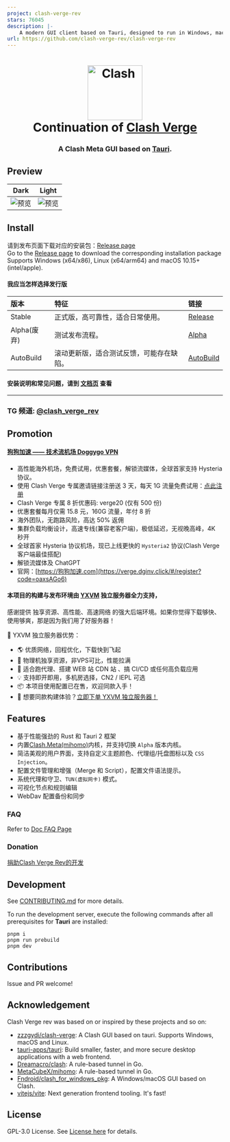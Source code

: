 ```yaml
---
project: clash-verge-rev
stars: 76045
description: |-
    A modern GUI client based on Tauri, designed to run in Windows, macOS and Linux for tailored proxy experience
url: https://github.com/clash-verge-rev/clash-verge-rev
---
```


<h1 align="center">
  <img src="./src-tauri/icons/icon.png" alt="Clash" width="128" />
  <br>
  Continuation of <a href="https://github.com/zzzgydi/clash-verge">Clash Verge</a>
  <br>
</h1>

<h3 align="center">
A Clash Meta GUI based on <a href="https://github.com/tauri-apps/tauri">Tauri</a>.
</h3>

## Preview

| Dark                             | Light                             |
| -------------------------------- | --------------------------------- |
| ![预览](./docs/preview_dark.png) | ![预览](./docs/preview_light.png) |

## Install

请到发布页面下载对应的安装包：[Release page](https://github.com/clash-verge-rev/clash-verge-rev/releases)<br>
Go to the [Release page](https://github.com/clash-verge-rev/clash-verge-rev/releases) to download the corresponding installation package<br>
Supports Windows (x64/x86), Linux (x64/arm64) and macOS 10.15+ (intel/apple).

#### 我应当怎样选择发行版

| 版本        | 特征                                     | 链接                                                                                   |
| :---------- | :--------------------------------------- | :------------------------------------------------------------------------------------- |
| Stable      | 正式版，高可靠性，适合日常使用。         | [Release](https://github.com/clash-verge-rev/clash-verge-rev/releases)                 |
| Alpha(废弃) | 测试发布流程。                           | [Alpha](https://github.com/clash-verge-rev/clash-verge-rev/releases/tag/alpha)         |
| AutoBuild   | 滚动更新版，适合测试反馈，可能存在缺陷。 | [AutoBuild](https://github.com/clash-verge-rev/clash-verge-rev/releases/tag/autobuild) |

#### 安装说明和常见问题，请到 [文档页](https://clash-verge-rev.github.io/) 查看

---

### TG 频道: [@clash_verge_rev](https://t.me/clash_verge_re)

## Promotion

#### [狗狗加速 —— 技术流机场 Doggygo VPN](https://verge.dginv.click/#/register?code=oaxsAGo6)

- 高性能海外机场，免费试用，优惠套餐，解锁流媒体，全球首家支持 Hysteria 协议。
- 使用 Clash Verge 专属邀请链接注册送 3 天，每天 1G 流量免费试用：[点此注册](https://verge.dginv.click/#/register?code=oaxsAGo6)
- Clash Verge 专属 8 折优惠码: verge20 (仅有 500 份)
- 优惠套餐每月仅需 15.8 元，160G 流量，年付 8 折
- 海外团队，无跑路风险，高达 50% 返佣
- 集群负载均衡设计，高速专线(兼容老客户端)，极低延迟，无视晚高峰，4K 秒开
- 全球首家 Hysteria 协议机场，现已上线更快的 `Hysteria2` 协议(Clash Verge 客户端最佳搭配)
- 解锁流媒体及 ChatGPT
- 官网：[https://狗狗加速.com](https://verge.dginv.click/#/register?code=oaxsAGo6)

#### 本项目的构建与发布环境由 [YXVM](https://yxvm.com/aff.php?aff=827) 独立服务器全力支持，

感谢提供 独享资源、高性能、高速网络 的强大后端环境。如果你觉得下载够快、使用够爽，那是因为我们用了好服务器！

🧩 YXVM 独立服务器优势：

- 🌎 优质网络，回程优化，下载快到飞起
- 🔧 物理机独享资源，非VPS可比，性能拉满
- 🧠 适合跑代理、搭建 WEB 站 CDN 站 、搞 CI/CD 或任何高负载应用
- 💡 支持即开即用，多机房选择，CN2 / IEPL 可选
- 📦 本项目使用配置已在售，欢迎同款入手！
- 🎯 想要同款构建体验？[立即下单 YXVM 独立服务器！](https://yxvm.com/aff.php?aff=827)

## Features

- 基于性能强劲的 Rust 和 Tauri 2 框架
- 内置[Clash.Meta(mihomo)](https://github.com/MetaCubeX/mihomo)内核，并支持切换 `Alpha` 版本内核。
- 简洁美观的用户界面，支持自定义主题颜色、代理组/托盘图标以及 `CSS Injection`。
- 配置文件管理和增强（Merge 和 Script），配置文件语法提示。
- 系统代理和守卫、`TUN(虚拟网卡)` 模式。
- 可视化节点和规则编辑
- WebDav 配置备份和同步

### FAQ

Refer to [Doc FAQ Page](https://clash-verge-rev.github.io/faq/windows.html)

### Donation

[捐助Clash Verge Rev的开发](https://github.com/sponsors/clash-verge-rev)

## Development

See [CONTRIBUTING.md](./CONTRIBUTING.md) for more details.

To run the development server, execute the following commands after all prerequisites for **Tauri** are installed:

```shell
pnpm i
pnpm run prebuild
pnpm dev
```

## Contributions

Issue and PR welcome!

## Acknowledgement

Clash Verge rev was based on or inspired by these projects and so on:

- [zzzgydi/clash-verge](https://github.com/zzzgydi/clash-verge): A Clash GUI based on tauri. Supports Windows, macOS and Linux.
- [tauri-apps/tauri](https://github.com/tauri-apps/tauri): Build smaller, faster, and more secure desktop applications with a web frontend.
- [Dreamacro/clash](https://github.com/Dreamacro/clash): A rule-based tunnel in Go.
- [MetaCubeX/mihomo](https://github.com/MetaCubeX/mihomo): A rule-based tunnel in Go.
- [Fndroid/clash_for_windows_pkg](https://github.com/Fndroid/clash_for_windows_pkg): A Windows/macOS GUI based on Clash.
- [vitejs/vite](https://github.com/vitejs/vite): Next generation frontend tooling. It's fast!

## License

GPL-3.0 License. See [License here](./LICENSE) for details.

